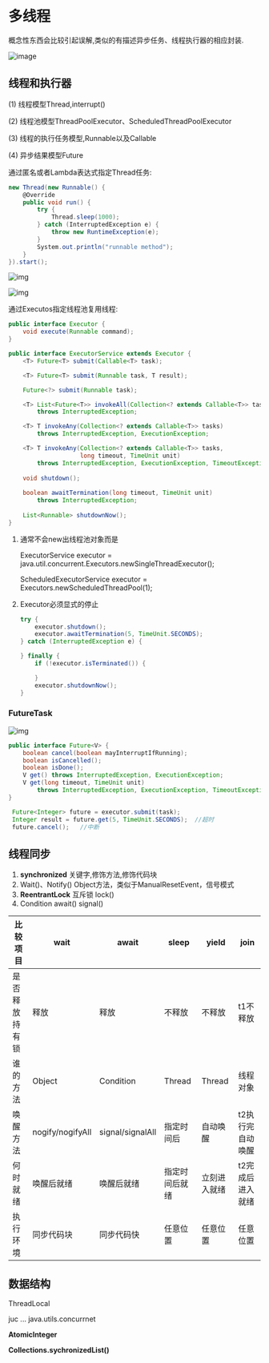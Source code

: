 # 多线程

概念性东西会比较引起误解,类似的有描述异步任务、线程执行器的相应封装.

![image](https://cdn.jsdelivr.net/gh/wang-jie-2020/images/java-thread-x-juc-overview-1-u.png)

## 线程和执行器

(1) 线程模型Thread,interrupt()

(2) 线程池模型ThreadPoolExecutor、ScheduledThreadPoolExecutor

(3) 线程的执行任务模型,Runnable以及Callable

(4) 异步结果模型Future



通过匿名或者Lambda表达式指定Thread任务:

```csharp
new Thread(new Runnable() {
    @Override
    public void run() {
        try {
            Thread.sleep(1000);
        } catch (InterruptedException e) {
            throw new RuntimeException(e);
        }
        System.out.println("runnable method");
    }
}).start();
```



![img](https://cdn.jsdelivr.net/gh/wang-jie-2020/images/java-thread-x-juc-executors-1.png)

![img](https://cdn.jsdelivr.net/gh/wang-jie-2020/images/java-thread-x-stpe-1.png)

通过Executos指定线程池复用线程:

```java
public interface Executor {
    void execute(Runnable command);
}
```

```java
public interface ExecutorService extends Executor {
    <T> Future<T> submit(Callable<T> task);

    <T> Future<T> submit(Runnable task, T result);

    Future<?> submit(Runnable task);

    <T> List<Future<T>> invokeAll(Collection<? extends Callable<T>> tasks)
        throws InterruptedException;

    <T> T invokeAny(Collection<? extends Callable<T>> tasks)
        throws InterruptedException, ExecutionException;

    <T> T invokeAny(Collection<? extends Callable<T>> tasks,
                    long timeout, TimeUnit unit)
        throws InterruptedException, ExecutionException, TimeoutException;
    
    void shutdown();
    
    boolean awaitTermination(long timeout, TimeUnit unit)
        throws InterruptedException;
    
    List<Runnable> shutdownNow();
}
```

1. 通常不会new出线程池对象而是

   ExecutorService executor = java.util.concurrent.Executors.newSingleThreadExecutor();

   ScheduledExecutorService executor = Executors.newScheduledThreadPool(1);

2. Executor必须显式的停止

   ```java
   try {
       executor.shutdown();
       executor.awaitTermination(5, TimeUnit.SECONDS);
   } catch (InterruptedException e) {
   
   } finally {
       if (!executor.isTerminated()) {
   
       }
       executor.shutdownNow();
   }
   ```

### FutureTask

![img](https://cdn.jsdelivr.net/gh/wang-jie-2020/images/java-thread-x-juc-futuretask-1.png)

```java
public interface Future<V> {
    boolean cancel(boolean mayInterruptIfRunning);
    boolean isCancelled();
    boolean isDone();
    V get() throws InterruptedException, ExecutionException;
    V get(long timeout, TimeUnit unit)
        throws InterruptedException, ExecutionException, TimeoutException;
}
```

```java
 Future<Integer> future = executor.submit(task);
 Integer result = future.get(5, TimeUnit.SECONDS);	//超时
 future.cancel();	//中断
```

## 线程同步

1. **synchronized** 关键字,修饰方法,修饰代码块
2. Wait()、Notify()	Object方法，类似于ManualResetEvent，信号模式
3. **ReentrantLock** 互斥锁 lock()
4. Condition await() signal()

| 比较项目       | wait             | await            | sleep          | yield        | join             |
| -------------- | ---------------- | ---------------- | -------------- | ------------ | ---------------- |
| 是否释放持有锁 | 释放             | 释放             | 不释放         | 不释放       | t1不释放         |
| 谁的方法       | Object           | Condition        | Thread         | Thread       | 线程对象         |
| 唤醒方法       | nogify/nogifyAll | signal/signalAll | 指定时间后     | 自动唤醒     | t2执行完自动唤醒 |
| 何时就绪       | 唤醒后就绪       | 唤醒后就绪       | 指定时间后就绪 | 立刻进入就绪 | t2完成后进入就绪 |
| 执行环境       | 同步代码块       | 同步代码快       | 任意位置       | 任意位置     | 任意位置         |

## 数据结构

ThreadLocal



juc ... java.utils.concurrnet 

**AtomicInteger**

**Collections.sychronizedList()**